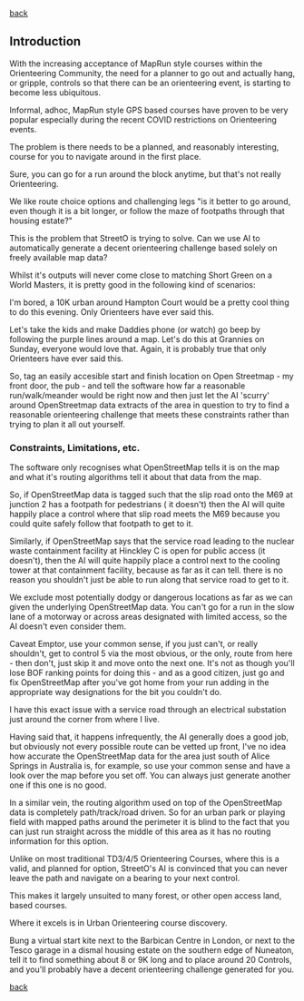 [back](./index.md)

## Introduction

With the increasing acceptance of MapRun style courses within the Orienteering Community, the need for a planner to go
out and actually hang, or gripple, controls so that there can be an orienteering event, is starting to become less
ubiquitous.

Informal, adhoc, MapRun style GPS based courses have proven to be very popular especially during the recent COVID
restrictions on Orienteering events.

The problem is there needs to be a planned, and reasonably interesting, course for you to navigate around in the first
place.

Sure, you can go for a run around the block anytime, but that's not really Orienteering.

We like route choice options and challenging legs "is it better to go around, even though it is a bit longer, or follow
the maze of footpaths through that housing estate?"

This is the problem that StreetO is trying to solve. Can we use AI to automatically generate a decent orienteering
challenge based solely on freely available map data?

Whilst it's outputs will never come close to matching Short Green on a World Masters, it is pretty good in the following
kind of scenarios:

I'm bored, a 10K urban around Hampton Court would be a pretty cool thing to do this evening. Only Orienteers have ever
said this.

Let's take the kids and make Daddies phone (or watch) go beep by following the purple lines around a map. Let's do this
at Grannies on Sunday, everyone would love that. Again, it is probably true that only Orienteers have ever said this.

So, tag an easily accesible start and finish location on Open Streetmap - my front door, the pub - and tell the software
how far a reasonable run/walk/meander would be right now and then just let the AI 'scurry' around OpenStreetmap data
extracts of the area in question to try to find a reasonable orienteering challenge that meets these constraints rather
than trying to plan it all out yourself.

### Constraints, Limitations, etc.

The software only recognises what OpenStreetMap tells it is on the map and what it's routing algorithms tell it about
that data from the map.

So, if OpenStreetMap data is tagged such that the slip road onto the M69 at junction 2 has a footpath for pedestrians (
it doesn't) then the AI will quite happily place a control where that slip road meets the M69 because you could quite
safely follow that footpath to get to it.

Similarly, if OpenStreetMap says that the service road leading to the nuclear waste containment facility at Hinckley C
is open for public access (it doesn't), then the AI will quite happily place a control next to the cooling tower at that
containment facility, because as far as it can tell. there is no reason you shouldn't just be able to run along that
service road to get to it.

We exclude most potentially dodgy or dangerous locations as far as we can given the underlying OpenStreetMap data. You
can't go for a run in the slow lane of a motorway or across areas designated with limited access, so the AI doesn't even
consider them.

Caveat Emptor, use your common sense, if you just can't, or really shouldn't, get to control 5 via the most obvious, or
the only, route from here - then don't, just skip it and move onto the next one. It's not as though you'll lose BOF
ranking points for doing this - and as a good citizen, just go and fix OpenStreetMap after you've got home from your run
adding in the appropriate way designations for the bit you couldn't do.

I have this exact issue with a service road through an electrical substation just around the corner from where I live.

Having said that, it happens infrequently, the AI generally does a good job, but obviously not every possible route can be vetted up
front, I've no idea how accurate the OpenStreetMap data for the area just south of Alice Springs in Australia is, for
example, so use your common sense and have a look over the map before you set off. You can always just generate another
one if this one is no good.

In a similar vein, the routing algorithm used on top of the OpenStreetMap data is completely path/track/road driven. So
for an urban park or playing field with mapped paths around the perimeter it is blind to the fact that you can just run
straight across the middle of this area as it has no routing information for this option.

Unlike on most traditional TD3/4/5 Orienteering Courses, where this is a valid, and planned for option, StreetO's AI is
convinced that you can never leave the path and navigate on a bearing to your next control.

This makes it largely unsuited to many forest, or other open access land, based courses.

Where it excels is in Urban Orienteering course discovery.

Bung a virtual start kite next to the Barbican Centre in London, or next to the Tesco garage in a dismal housing estate
on the southern edge of Nuneaton, tell it to find something about 8 or 9K long and to place around 20 Controls, and
you'll probably have a decent orienteering challenge generated for you.

[back](./index.md)